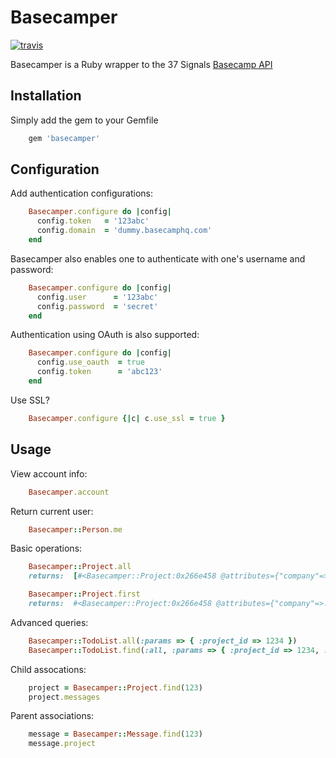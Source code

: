 Basecamper
==========

[![travis](https://secure.travis-ci.org/rclosner/basecamper.png)](http://travis-ci.org/rclosner/basecamper)

Basecamper is a Ruby wrapper to the 37 Signals [Basecamp API](http://developer.37signals.com/basecamp)

Installation
------------

Simply add the gem to your Gemfile

```ruby
    gem 'basecamper'
```

Configuration
-----

Add authentication configurations:

```ruby
    Basecamper.configure do |config|
      config.token   = '123abc'
      config.domain  = 'dummy.basecamphq.com'
    end
```

Basecamper also enables one to authenticate with one's username and password:

```ruby
    Basecamper.configure do |config|
      config.user      = '123abc'
      config.password  = 'secret'
    end
```

Authentication using OAuth is also supported:

```ruby
    Basecamper.configure do |config|
      config.use_oauth  = true
      config.token      = 'abc123'
    end
```

Use SSL?
    
```ruby
    Basecamper.configure {|c| c.use_ssl = true }
```

Usage
-----


View account info:

```ruby
    Basecamper.account
```

Return current user:

```ruby
    Basecamper::Person.me
```

Basic operations:

```ruby
    Basecamper::Project.all
    returns:  [#<Basecamper::Project:0x266e458 @attributes={"company"=>..}>]

    Basecamper::Project.first
    returns:  #<Basecamper::Project:0x266e458 @attributes={"company"=>..}>
```

Advanced queries:
    
```ruby
    Basecamper::TodoList.all(:params => { :project_id => 1234 })
    Basecamper::TodoList.find(:all, :params => { :project_id => 1234, :responsible_party => 9124 })
```

Child assocations:

```ruby
    project = Basecamper::Project.find(123)
    project.messages
```

Parent associations:

```ruby
    message = Basecamper::Message.find(123)
    message.project
```
